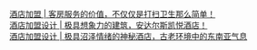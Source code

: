   
[酒店加盟 | 客房服务的价值，不仅仅是打扫卫生那么简单！](http://www.dianyue.me/archives/093/kdk9laj0ue2myv60/)  
[酒店加盟设计 | 极具想象力的建筑，安达尔斯凯悦酒店！](http://www.dianyue.me/archives/093/vl7lbrshv4ku7r0q/)  
[酒店加盟设计 | 极具沼泽情绪的神秘酒店，古老环境中的东南亚气息](http://www.dianyue.me/archives/099/vf237kv9zqjka960/)